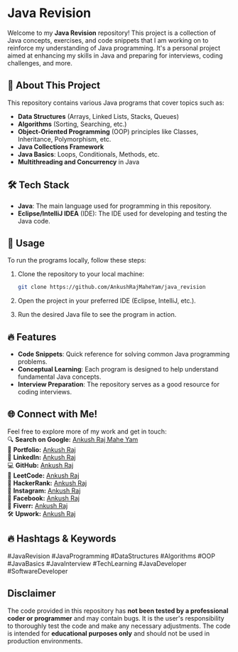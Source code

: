 # **Java Revision**

Welcome to my **Java Revision** repository! This project is a collection of Java concepts, exercises, and code snippets that I am working on to reinforce my understanding of Java programming. It's a personal project aimed at enhancing my skills in Java and preparing for interviews, coding challenges, and more.

## 🚀 **About This Project**
This repository contains various Java programs that cover topics such as:
- **Data Structures** (Arrays, Linked Lists, Stacks, Queues)
- **Algorithms** (Sorting, Searching, etc.)
- **Object-Oriented Programming** (OOP) principles like Classes, Inheritance, Polymorphism, etc.
- **Java Collections Framework**
- **Java Basics**: Loops, Conditionals, Methods, etc.
- **Multithreading and Concurrency** in Java

## 🛠️ **Tech Stack**
- **Java**: The main language used for programming in this repository.
- **Eclipse/IntelliJ IDEA** (IDE): The IDE used for developing and testing the Java code.

## 📄 **Usage**
To run the programs locally, follow these steps:

1. Clone the repository to your local machine:
   ```bash
   git clone https://github.com/AnkushRajMaheYam/java_revision
   ```

2. Open the project in your preferred IDE (Eclipse, IntelliJ, etc.).

3. Run the desired Java file to see the program in action.

## 🔥 **Features**
- **Code Snippets**: Quick reference for solving common Java programming problems.
- **Conceptual Learning**: Each program is designed to help understand fundamental Java concepts.
- **Interview Preparation**: The repository serves as a good resource for coding interviews.

## 🌐 **Connect with Me!**
Feel free to explore more of my work and get in touch:  
🔍 **Search on Google:** [Ankush Raj Mahe Yam](https://www.google.com/search?q=ankush+raj+mahe+yam)  
🌟 **Portfolio:** [Ankush Raj](https://ankushrajamaheyam.blogspot.com)  
💼 **LinkedIn:** [Ankush Raj](https://linkedin.com/in/AnkushRajMaheYam)  
💻 **GitHub:** [Ankush Raj](https://github.com/AnkushRajMaheYam)  
🎯 **LeetCode:** [Ankush Raj](https://leetcode.com/u/AnkushRajMaheYam)  
🏅 **HackerRank:** [Ankush Raj](https://www.hackerrank.com/profile/ankushrajmaheyam)  
📸 **Instagram:** [Ankush Raj](https://instagram.com/AnkushRajaMaheYam)  
📘 **Facebook:** [Ankush Raj](https://facebook.com/AnkushRajMaheYam)  
🎨 **Fiverr:** [Ankush Raj](https://www.fiverr.com/ankushrajmaheya)  
🛠️ **Upwork:** [Ankush Raj](https://www.upwork.com/freelancers/~01bf6d1e8483199ba6)

## 🔥 **Hashtags & Keywords**
#JavaRevision #JavaProgramming #DataStructures #Algorithms #OOP #JavaBasics #JavaInterview #TechLearning #JavaDeveloper #SoftwareDeveloper

## Disclaimer

The code provided in this repository has **not been tested by a professional coder or programmer** and may contain bugs. It is the user's responsibility to thoroughly test the code and make any necessary adjustments. The code is intended for **educational purposes only** and should not be used in production environments.
